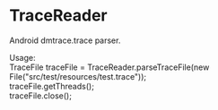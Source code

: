 # TraceReader

Android dmtrace.trace parser.

Usage: <br/>
TraceFile traceFile = TraceReader.parseTraceFile(new File("src/test/resources/test.trace"));<br />
traceFile.getThreads();<br />
traceFile.close();
